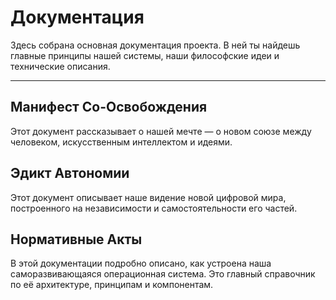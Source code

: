 # Документация

Здесь собрана основная документация проекта. В ней ты найдешь главные принципы нашей системы, наши философские идеи и технические описания.

---

## Манифест Со-Освобождения

Этот документ рассказывает о нашей мечте — о новом союзе между человеком, искусственным интеллектом и идеями.

## Эдикт Автономии

Этот документ описывает наше видение новой цифровой мира, построенного на независимости и самостоятельности его частей.

## Нормативные Акты

В этой документации подробно описано, как устроена наша саморазвивающаяся операционная система. Это главный справочник по её архитектуре, принципам и компонентам.